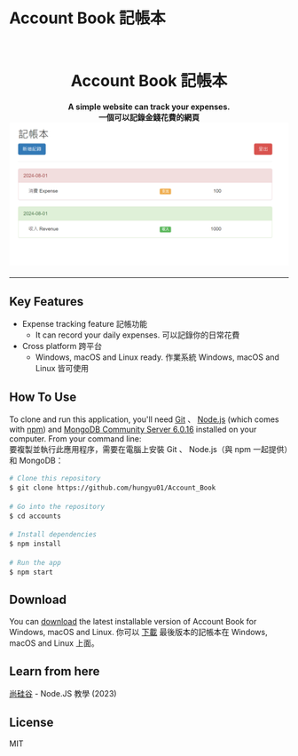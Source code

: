 # Account Book 記帳本
<h1 align="center">
<br>
  Account Book 記帳本
<br>
</h1>

<h4 align="center">A simple website can track your expenses.
<br>
一個可以記錄金錢花費的網頁
<img src="https://github.com/hungyu01/Account_Book/blob/main/accounts/public/example.png" alt="Account_Book" width="600">
</h4>
<hr>

## Key Features

* Expense tracking feature 記帳功能
  - It can record your daily expenses. 可以記錄你的日常花費
* Cross platform 跨平台
  - Windows, macOS and Linux ready. 作業系統 Windows, macOS and Linux 皆可使用

## How To Use

To clone and run this application, you'll need [Git](https://git-scm.com) 、 [Node.js](https://nodejs.org/en/download/) (which comes with [npm](http://npmjs.com)) and [MongoDB Community Server 6.0.16](https://www.mongodb.com/try/download/community) installed on your computer. From your command line:
<br>
要複製並執行此應用程序，需要在電腦上安裝 Git 、 Node.js（與 npm 一起提供）和 MongoDB：

```bash
# Clone this repository
$ git clone https://github.com/hungyu01/Account_Book

# Go into the repository
$ cd accounts

# Install dependencies
$ npm install

# Run the app
$ npm start
```


## Download

You can [download](https://github.com/hungyu01/Account_Book) the latest installable version of Account Book for Windows, macOS and Linux.
你可以 [下載](https://github.com/hungyu01/Account_Book) 最後版本的記帳本在 Windows, macOS and Linux 上面。


## Learn from here

[尚硅谷](https://www.youtube.com/playlist?list=PLmOn9nNkQxJGOPF4yPJ_H8lyn73KBcPtP) - Node.JS 教學 (2023)

## License

MIT


